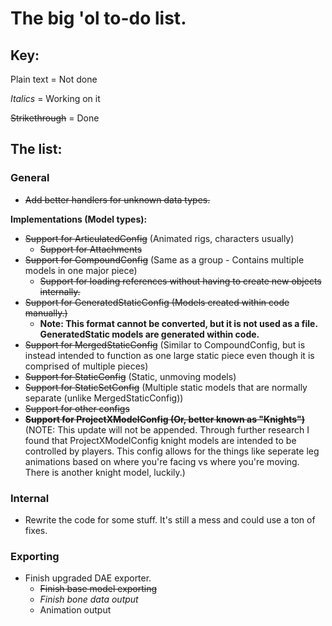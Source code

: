 # The big 'ol to-do list.

## Key:
Plain text = Not done

*Italics* = Working on it

~~Strikethrough~~ = Done

## The list:

### General

* ~~Add better handlers for unknown data types.~~

**Implementations (Model types):**
* ~~Support for ArticulatedConfig~~ (Animated rigs, characters usually)
   * ~~Support for Attachments~~
* ~~Support for CompoundConfig~~ (Same as a group - Contains multiple models in one major piece)
   * ~~Support for loading references without having to create new objects internally.~~
* ~~Support for GeneratedStaticConfig (Models created within code manually.)~~
   * **Note: This format cannot be converted, but it is not used as a file. GeneratedStatic models are generated within code.**
* ~~Support for MergedStaticConfig~~ (Similar to CompoundConfig, but is instead intended to function as one large static piece even though it is comprised of multiple pieces)
* ~~Support for StaticConfig~~ (Static, unmoving models)
* ~~Support for StaticSetConfig~~ (Multiple static models that are normally separate (unlike MergedStaticConfig))
* ~~Support for other configs~~
* **~~Support for ProjectXModelConfig (Or, better known as "Knights")~~** (NOTE: This update will not be appended. Through further research I found that ProjectXModelConfig knight models are intended to be controlled by players. This config allows for the things like seperate leg animations based on where you're facing vs where you're moving. There is another knight model, luckily.)

### Internal

* Rewrite the code for some stuff. It's still a mess and could use a ton of fixes.

### Exporting

* Finish upgraded DAE exporter.
   * ~~Finish base model exporting~~
   * *Finish bone data output*
   * Animation output
